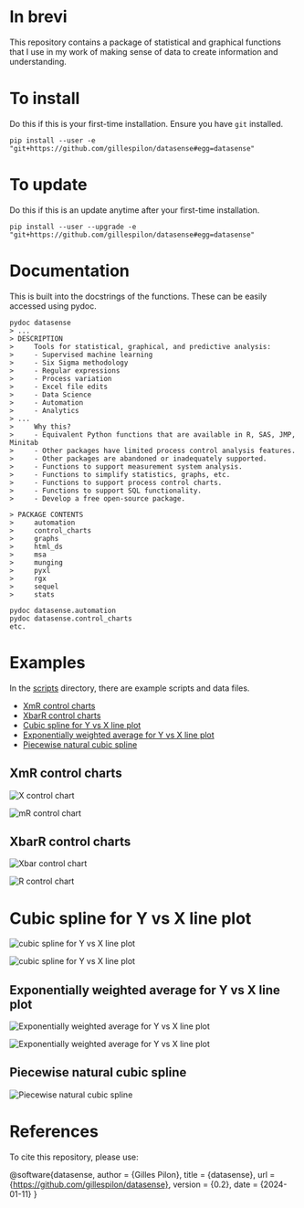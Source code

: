 # In brevi

This repository contains a package of statistical and graphical functions
that I use in my work of making sense of data to create information
and understanding.

# To install #

Do this if this is your first-time installation. Ensure you have `git` installed.

```
pip install --user -e "git+https://github.com/gillespilon/datasense#egg=datasense"
```

# To update #

Do this if this is an update anytime after your first-time installation.

```
pip install --user --upgrade -e "git+https://github.com/gillespilon/datasense#egg=datasense"
```
# Documentation

This is built into the docstrings of the functions. These can be easily accessed using pydoc.

    pydoc datasense
    > ...
    > DESCRIPTION
    >     Tools for statistical, graphical, and predictive analysis:
    >     - Supervised machine learning
    >     - Six Sigma methodology
    >     - Regular expressions
    >     - Process variation
    >     - Excel file edits
    >     - Data Science
    >     - Automation
    >     - Analytics
    > ...
    >     Why this?
    >     - Equivalent Python functions that are available in R, SAS, JMP, Minitab
    >     - Other packages have limited process control analysis features.
    >     - Other packages are abandoned or inadequately supported.
    >     - Functions to support measurement system analysis.
    >     - Functions to simplify statistics, graphs, etc.
    >     - Functions to support process control charts.
    >     - Functions to support SQL functionality.
    >     - Develop a free open-source package.

    > PACKAGE CONTENTS
    >     automation
    >     control_charts
    >     graphs
    >     html_ds
    >     msa
    >     munging
    >     pyxl
    >     rgx
    >     sequel
    >     stats

    pydoc datasense.automation
    pydoc datasense.control_charts
    etc.

# Examples

In the [scripts](scripts/) directory, there are example scripts and data files.

- [XmR control charts](#xmr-control-charts)
- [XbarR control charts](#xbarr-control-charts)
- [Cubic spline for Y vs X line plot](#cubic-spline-for-y-vs-x-line-plot)
- [Exponentially weighted average for Y vs X line plot](#exponentially-weighted-average-for-y-vs-x-line-plot)
- [Piecewise natural cubic spline](#piecewise-natural-cubic-spline)

## XmR control charts

![X control chart](scripts/x_mr_example_x.svg)


![mR control chart](scripts/x_mr_example_mr.svg)


## XbarR control charts

![Xbar control chart](scripts/xbar_r_example_xbar.svg)

![R control chart](scripts/xbar_r_example_r.svg)

# Cubic spline for Y vs X line plot

![cubic spline for Y vs X line plot](scripts/cubic_spline_datetime_float.svg)

![cubic spline for Y vs X line plot](scripts/cubic_spline_integer_float.svg)

## Exponentially weighted average for Y vs X line plot

![Exponentially weighted average for Y vs X line plot](scripts/exponentially_weighted_average_datetime_float.svg)

![Exponentially weighted average for Y vs X line plot](scripts/exponentially_weighted_average_integer_float.svg)

## Piecewise natural cubic spline

![Piecewise natural cubic spline](scripts/spline_piecewise_natural_cubic_spline_TARGET_FEATURE_30.svg)

# References

To cite this repository, please use:

@software{datasense,
  author      = {Gilles Pilon},
  title       = {datasense},
  url         = {https://github.com/gillespilon/datasense},
  version     = {0.2},
  date        = {2024-01-11}
}
